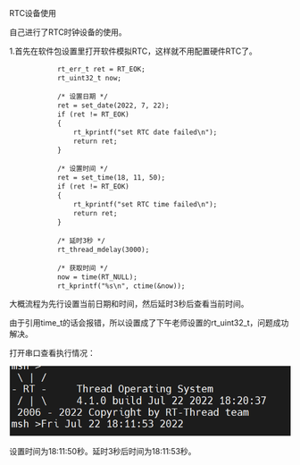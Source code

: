 RTC设备使用

自己进行了RTC时钟设备的使用。

1.首先在软件包设置里打开软件模拟RTC，这样就不用配置硬件RTC了。

                rt_err_t ret = RT_EOK;
                rt_uint32_t now;
    
                /* 设置日期 */
                ret = set_date(2022, 7, 22);
                if (ret != RT_EOK)
                {
                    rt_kprintf("set RTC date failed\n");
                    return ret;
                }
    
                /* 设置时间 */
                ret = set_time(18, 11, 50);
                if (ret != RT_EOK)
                {
                    rt_kprintf("set RTC time failed\n");
                    return ret;
                }
    
                /* 延时3秒 */
                rt_thread_mdelay(3000);
    
                /* 获取时间 */
                now = time(RT_NULL);
                rt_kprintf("%s\n", ctime(&now));

大概流程为先行设置当前日期和时间，然后延时3秒后查看当前时间。

由于引用time_t的话会报错，所以设置成了下午老师设置的rt_uint32_t，问题成功解决。

打开串口查看执行情况：

![](rtc.png)

设置时间为18:11:50秒。延时3秒后时间为18:11:53秒。


